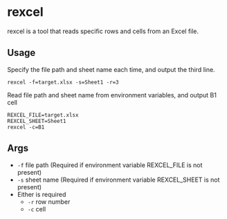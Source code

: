 # rexcel

rexcel is a tool that reads specific rows and cells from an Excel file.

## Usage

Specify the file path and sheet name each time, and output the third line.
```
rexcel -f=target.xlsx -s=Sheet1 -r=3
```

Read file path and sheet name from environment variables, and output B1 cell
```
REXCEL_FILE=target.xlsx
REXCEL_SHEET=Sheet1
rexcel -c=B1
```

## Args

- `-f` file path (Required if environment variable REXCEL_FILE is not present)
- `-s` sheet name (Required if environment variable REXCEL_SHEET is not present)
- Either is required
  - `-r` row number
  - `-c` cell
